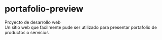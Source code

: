 # portafolio-preview
Proyecto de desarrollo web<br>
Un sitio web que facilmente pude ser utilizado para presentar portafolio de productos o servicios<br>
